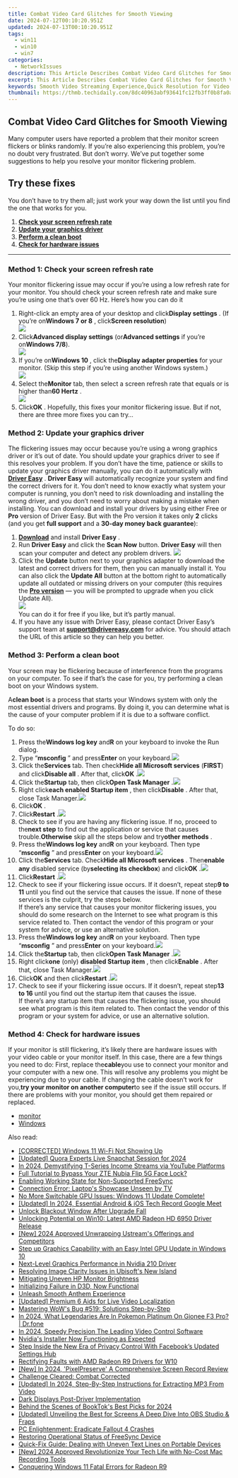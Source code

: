```yaml
---
title: Combat Video Card Glitches for Smooth Viewing
date: 2024-07-12T00:10:20.951Z
updated: 2024-07-13T00:10:20.951Z
tags:
  - win11
  - win10
  - win7
categories:
  - NetworkIssues
description: This Article Describes Combat Video Card Glitches for Smooth Viewing
excerpt: This Article Describes Combat Video Card Glitches for Smooth Viewing
keywords: Smooth Video Streaming Experience,Quick Resolution for Video Playback Issues,Optimal Video Quality Adjustment,Remedies for Buffering and Lagging Videos,Enhancing Video View Performance,Solutions for Seamless Video Watching,Faster, Uninterrupted Video Consumption
thumbnail: https://thmb.techidaily.com/8dc40963abf93641fc12fb3ff0b8fa0a43902050db781f6bcdf9e50e7619aa67.jpg
---
```


## Combat Video Card Glitches for Smooth Viewing

Many computer users have reported a problem that their monitor screen flickers or blinks randomly. If you’re also experiencing this problem, you’re no doubt very frustrated. But don’t worry. We’ve put together some suggestions to help you resolve your monitor flickering problem.

## Try these fixes

You don’t have to try them all; just work your way down the list until you find the one that works for you.

1. [**Check your screen refresh rate**](#a)
2. [**Update your graphics driver**](#b)
3. [**Perform a clean boot**](#c)
4. [**Check for hardware issues**](#d)

---

### Method 1: Check your screen refresh rate

Your monitor flickering issue may occur if you’re using a low refresh rate for your monitor. You should check your screen refresh rate and make sure you’re using one that’s over 60 Hz. Here’s how you can do it

1. Right-click an empty area of your desktop and click**Display settings** . (If you’re on**Windows 7 or 8** , click**Screen resolution**)  
![](https://images.drivereasy.com/wp-content/uploads/2018/08/img_5b7e6da1b231b.jpg)
2. Click**Advanced display settings** (or**Advanced settings** if you’re on**Windows 7/8**).  
![](https://images.drivereasy.com/wp-content/uploads/2018/08/img_5b7e704e6a599.jpg)
3. If you’re on**Windows 10** , click the**Display adapter properties** for your monitor. (Skip this step if you’re using another Windows system.)  
![](https://images.drivereasy.com/wp-content/uploads/2018/08/img_5b7e7085d412e.jpg)
4. Select the**Monitor** tab, then select a screen refresh rate that equals or is higher than**60 Hertz** .  
![](https://images.drivereasy.com/wp-content/uploads/2018/08/img_5b7e71d39685f.jpg)
5. Click**OK** .
Hopefully, this fixes your monitor flickering issue. But if not, there are three more fixes you can try…

### Method 2: Update your graphics driver

The flickering issues may occur because you’re using a wrong graphics driver or it’s out of date. You should update your graphics driver to see if this resolves your problem. If you don’t have the time, patience or skills to update your graphics driver manually, you can do it automatically with [**Driver Easy**](https://tools.techidaily.com/drivereasy/download/) . **Driver Easy**  will automatically recognize your system and find the correct drivers for it. You don’t need to know exactly what system your computer is running, you don’t need to risk downloading and installing the wrong driver, and you don’t need to worry about making a mistake when installing.  You can download and install your drivers by using either Free or **Pro**  version of Driver Easy. But with the Pro version it takes only **2**  clicks (and you get **full support** and a **30-day money back guarantee**):

1. [**Download**](https://tools.techidaily.com/drivereasy/download/) and install **Driver Easy** .
2. Run **Driver Easy** and click the **Scan Now** button. **Driver Easy**  will then scan your computer and detect any problem drivers. ![](https://images.drivereasy.com/wp-content/uploads/2018/08/img_5b7e74986a8bc.jpg)
3. Click the **Update**  button next to your graphics adapter to download the latest and correct drivers for them, then you can manually install it. You can also click the **Update All**  button at the bottom right to automatically update all outdated or missing drivers on your computer (this requires the **[Pro version](https://tools.techidaily.com/drivereasy/download/)**  — you will be prompted to upgrade when you click Update All).  
![](https://images.drivereasy.com/wp-content/uploads/2018/08/img_5b7e74fc5c7b0.jpg)  
 You can do it for free if you like, but it’s partly manual.
4. If you have any issue with Driver Easy, please contact Driver Easy’s support team at **[support@drivereasy.com](mailto:support@drivereasy.com)**  for advice. You should attach the URL of this article so they can help you better.

### Method 3: Perform a clean boot

Your screen may be flickering because of interference from the programs on your computer. To see if that’s the case for you, try performing a clean boot on your Windows system.

 A**clean boot** is a process that starts your Windows system with only the most essential drivers and programs. By doing it, you can determine what is the cause of your computer problem if it is due to a software conflict.

To do so:

1. Press the**Windows log key** and**R** on your keyboard to invoke the Run dialog.
2. Type “**msconfig** ” and press**Enter** on your keyboard.![](https://images.drivereasy.com/wp-content/uploads/2018/03/img_5abb16efa1a4f.png)
3. Click the**Services** tab. Then check**Hide all Microsoft services** (**FIRST**) and click**Disable all** . After that, click**OK** .![](https://images.drivereasy.com/wp-content/uploads/2018/03/img_5abb19193a7d5.png)
4. Click the**Startup** tab, then click**Open Task Manager** .![](https://images.drivereasy.com/wp-content/uploads/2018/03/img_5abb3e91a6b28.png)
5. Right click**each enabled Startup item** , then click**Disable** . After that, close Task Manager.![](https://images.drivereasy.com/wp-content/uploads/2018/03/img_5abb40476a45c.jpg)
6. Click**OK** .
7. Click**Restart** .![](https://images.drivereasy.com/wp-content/uploads/2018/03/img_5abb3516e8887.png)
8. Check to see if you are having any flickering issue. If no, proceed to the**next step** to find out the application or service that causes trouble.**Otherwise** skip all the steps below and try**other** **methods** .
9. Press the**Windows log key** and**R** on your keyboard. Then type “**msconfig** ” and press**Enter** on your keyboard.![](https://images.drivereasy.com/wp-content/uploads/2018/03/img_5abb16efa1a4f.png)
10. Click the**Services** tab. Check**Hide all Microsoft services** . Then**enable** **any** disabled service (by**selecting its checkbox**) and click**OK** .![](https://images.drivereasy.com/wp-content/uploads/2018/03/img_5abb3b3ebfca4.png)
11. Click**Restart** .![](https://images.drivereasy.com/wp-content/uploads/2018/03/img_5abb3516e8887.png)
12. Check to see if your flickering issue occurs. If it doesn’t, repeat step**9 to 11**  until you find out the service that causes the issue. If none of these services is the culprit, try the steps below.  
 If there’s any service that causes your monitor flickering issues, you should do some research on the Internet to see what program is this service related to. Then contact the vendor of this program or your system for advice, or use an alternative solution.
13. Press the**Windows log key** and**R** on your keyboard. Then type “**msconfig** ” and press**Enter** on your keyboard.![](https://images.drivereasy.com/wp-content/uploads/2018/03/img_5abb16efa1a4f.png)
14. Click the**Startup** tab, then click**Open Task Manager** .![](https://images.drivereasy.com/wp-content/uploads/2018/03/img_5abb3e91a6b28.png)
15. Right click**one** (only) **disabled Startup item** , then click**Enable** . After that, close Task Manager.![](https://images.drivereasy.com/wp-content/uploads/2018/03/img_5abb439d112a8.jpg)
16. Click**OK** and then click**Restart** .![](https://images.drivereasy.com/wp-content/uploads/2018/03/img_5abb3516e8887.png)
17. Check to see if your flickering issue occurs. If it doesn’t, repeat step**13 to 16**  until you find out the startup item that causes the issue.  
 If there’s any startup item that causes the flickering issue, you should see what program is this item related to. Then contact the vendor of this program or your system for advice, or use an alternative solution.

### Method 4: Check for hardware issues

If your monitor is still flickering, it’s likely there are hardware issues with your video cable or your monitor itself. In this case, there are a few things you need to do: First, replace the**cable**you use to connect your monitor and your computer with a new one. This will resolve any problems you might be experiencing due to your cable. If changing the cable doesn’t work for you,**try your monitor on another computer**to see if the issue still occurs. If there are problems with your monitor, you should get them repaired or replaced.

* [monitor](https://tools.techidaily.com/drivereasy/download/)
* [Windows](https://tools.techidaily.com/drivereasy/download/)

<ins class="adsbygoogle"
     style="display:block"
     data-ad-format="autorelaxed"
     data-ad-client="ca-pub-7571918770474297"
     data-ad-slot="1223367746"></ins>



<ins class="adsbygoogle"
     style="display:block"
     data-ad-client="ca-pub-7571918770474297"
     data-ad-slot="8358498916"
     data-ad-format="auto"
     data-full-width-responsive="true"></ins>



<span class="atpl-alsoreadstyle">Also read:</span>
<div><ul>
<li><a href="https://network-issues.techidaily.com/corrected-windows-11-wi-fi-not-showing-up/"><u>[CORRECTED] Windows 11 Wi-Fi Not Showing Up</u></a></li>
<li><a href="https://snapchat-videos.techidaily.com/updated-quora-experts-live-snapchat-session-for-2024/"><u>[Updated] Quora Experts Live Snapchat Session for 2024</u></a></li>
<li><a href="https://youtube-videos.techidaily.com/in-2024-demystifying-t-series-income-streams-via-youtube-platforms/"><u>In 2024, Demystifying T-Series Income Streams via YouTube Platforms</u></a></li>
<li><a href="https://unlock-android.techidaily.com/full-tutorial-to-bypass-your-zte-nubia-flip-5g-face-lock-by-drfone-android/"><u>Full Tutorial to Bypass Your ZTE Nubia Flip 5G Face Lock?</u></a></li>
<li><a href="https://network-issues.techidaily.com/enabling-working-state-for-non-supported-freesync/"><u>Enabling Working State for Non-Supported FreeSync</u></a></li>
<li><a href="https://network-issues.techidaily.com/connection-error-laptops-showcase-unseen-by-tv/"><u>Connection Error: Laptop's Showcase Unseen by TV</u></a></li>
<li><a href="https://network-issues.techidaily.com/no-more-switchable-gpu-issues-windows-11-update-complete/"><u>No More Switchable GPU Issues: Windows 11 Update Complete!</u></a></li>
<li><a href="https://digital-screen-recording.techidaily.com/updated-in-2024-essential-android-and-ios-tech-record-google-meet/"><u>[Updated] In 2024, Essential Android & iOS Tech  Record Google Meet</u></a></li>
<li><a href="https://network-issues.techidaily.com/unlock-blackout-window-after-upgrade-fall/"><u>Unlock Blackout Window After Upgrade Fall</u></a></li>
<li><a href="https://network-issues.techidaily.com/unlocking-potential-on-win10-latest-amd-radeon-hd-6950-driver-release/"><u>Unlocking Potential on Win10: Latest AMD Radeon HD 6950 Driver Release</u></a></li>
<li><a href="https://fox-helps.techidaily.com/new-2024-approved-unwrapping-ustreams-offerings-and-competitors/"><u>[New] 2024 Approved  Unwrapping Ustream's Offerings and Competitors</u></a></li>
<li><a href="https://network-issues.techidaily.com/1719974427795-step-up-graphics-capability-with-an-easy-intel-gpu-update-in-windows-10/"><u>Step up Graphics Capability with an Easy Intel GPU Update in Windows 10</u></a></li>
<li><a href="https://network-issues.techidaily.com/next-level-graphics-performance-in-nvidia-210-driver/"><u>Next-Level Graphics Performance in Nvidia 210 Driver</u></a></li>
<li><a href="https://network-issues.techidaily.com/resolving-image-clarity-issues-in-ubisofts-new-island/"><u>Resolving Image Clarity Issues in Ubisoft's New Island</u></a></li>
<li><a href="https://network-issues.techidaily.com/mitigating-uneven-hp-monitor-brightness/"><u>Mitigating Uneven HP Monitor Brightness</u></a></li>
<li><a href="https://network-issues.techidaily.com/initializing-failure-in-d3d-now-functional/"><u>Initializing Failure in D3D, Now Functional</u></a></li>
<li><a href="https://network-issues.techidaily.com/unleash-smooth-anthem-experience/"><u>Unleash Smooth Anthem Experience</u></a></li>
<li><a href="https://extra-support.techidaily.com/updated-premium-6-aids-for-live-video-localization/"><u>[Updated] Premium 6 Aids for Live Video Localization</u></a></li>
<li><a href="https://network-issues.techidaily.com/mastering-wows-bug-519-solutions-step-by-step/"><u>Mastering WoW's Bug #519: Solutions Step-by-Step</u></a></li>
<li><a href="https://android-pokemon-go.techidaily.com/in-2024-what-legendaries-are-in-pokemon-platinum-on-gionee-f3-pro-drfone-by-drfone-virtual-android/"><u>In 2024, What Legendaries Are In Pokemon Platinum On Gionee F3 Pro? | Dr.fone</u></a></li>
<li><a href="https://extra-guidance.techidaily.com/in-2024-speedy-precision-the-leading-video-control-software/"><u>In 2024, Speedy Precision  The Leading Video Control Software</u></a></li>
<li><a href="https://network-issues.techidaily.com/nvidias-installer-now-functioning-as-expected/"><u>Nvidia's Installer Now Functioning as Expected</u></a></li>
<li><a href="https://facebook.techidaily.com/step-inside-the-new-era-of-privacy-control-with-facebooks-updated-settings-hub/"><u>Step Inside the New Era of Privacy Control With Facebook’s Updated Settings Hub</u></a></li>
<li><a href="https://network-issues.techidaily.com/rectifying-faults-with-amd-radeon-r9-drivers-for-w10/"><u>Rectifying Faults with AMD Radeon R9 Drivers for W10</u></a></li>
<li><a href="https://screen-recording.techidaily.com/new-in-2024-pixelpreserve-a-comprehensive-screen-record-review/"><u>[New] In 2024, 'PixelPreserve'  A Comprehensive Screen Record Review</u></a></li>
<li><a href="https://network-issues.techidaily.com/challenge-cleared-combat-corrected/"><u>Challenge Cleared: Combat Corrected</u></a></li>
<li><a href="https://vimeo-videos.techidaily.com/updated-in-2024-step-by-step-instructions-for-extracting-mp3-from-video/"><u>[Updated] In 2024, Step-By-Step Instructions for Extracting MP3 From Video</u></a></li>
<li><a href="https://network-issues.techidaily.com/dark-displays-post-driver-implementation/"><u>Dark Displays Post-Driver Implementation</u></a></li>
<li><a href="https://tiktok-clips.techidaily.com/behind-the-scenes-of-booktoks-best-picks-for-2024/"><u>Behind the Scenes of BookTok's Best Picks for 2024</u></a></li>
<li><a href="https://screen-activity-recording.techidaily.com/updated-unveiling-the-best-for-screens-a-deep-dive-into-obs-studio-and-fraps/"><u>[Updated] Unveiling the Best for Screens  A Deep Dive Into OBS Studio & Fraps</u></a></li>
<li><a href="https://network-issues.techidaily.com/pc-enlightenment-eradicate-fallout-4-crashes/"><u>PC Enlightenment: Eradicate Fallout 4 Crashes</u></a></li>
<li><a href="https://network-issues.techidaily.com/restoring-operational-status-of-freesync-device/"><u>Restoring Operational Status of FreeSync Device</u></a></li>
<li><a href="https://network-issues.techidaily.com/quick-fix-guide-dealing-with-uneven-text-lines-on-portable-devices/"><u>Quick-Fix Guide: Dealing with Uneven Text Lines on Portable Devices</u></a></li>
<li><a href="https://screen-activity-recording.techidaily.com/new-2024-approved-revolutionize-your-tech-life-with-no-cost-mac-recording-tools/"><u>[New] 2024 Approved  Revolutionize Your Tech Life with No-Cost Mac Recording Tools</u></a></li>
<li><a href="https://network-issues.techidaily.com/conquering-windows-11-fatal-errors-for-radeon-r9/"><u>Conquering Windows 11 Fatal Errors for Radeon R9</u></a></li>
</ul></div>

